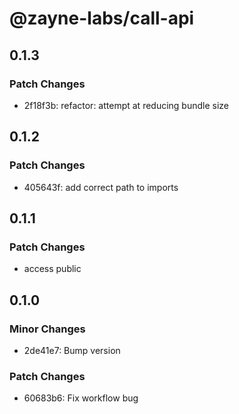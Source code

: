 # @zayne-labs/call-api

## 0.1.3

### Patch Changes

-  2f18f3b: refactor: attempt at reducing bundle size

## 0.1.2

### Patch Changes

-  405643f: add correct path to imports

## 0.1.1

### Patch Changes

-  access public

## 0.1.0

### Minor Changes

-  2de41e7: Bump version

### Patch Changes

-  60683b6: Fix workflow bug
